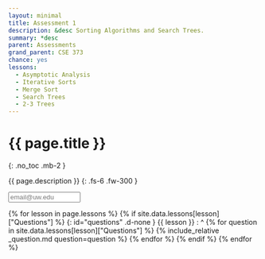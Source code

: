 ```yaml
---
layout: minimal
title: Assessment 1
description: &desc Sorting Algorithms and Search Trees.
summary: *desc
parent: Assessments
grand_parent: CSE 373
chance: yes
lessons:
  - Asymptotic Analysis
  - Iterative Sorts
  - Merge Sort
  - Search Trees
  - 2-3 Trees
---
```


# {{ page.title }}
{: .no_toc .mb-2 }

{{ page.description }}
{: .fs-6 .fw-300 }

<input id="email" type="email" size="15" placeholder="email@uw.edu" class="text-beta p-2 mb-2" />

{% for lesson in page.lessons %}
{% if site.data.lessons[lesson]["Questions"] %}
{: id="questions" .d-none }
{{ lesson }}
: ^
  {% for question in site.data.lessons[lesson]["Questions"] %}
  {% include_relative _question.md question=question %}
  {% endfor %}
{% endif %}
{% endfor %}

<script>
{% include_relative _unhide.js %}
</script>
